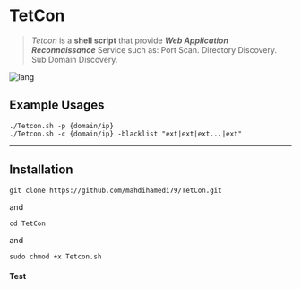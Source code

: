 # TetCon
>*Tetcon* is a **shell script** that provide ***Web Application Reconnaissance*** Service such as:
> Port Scan.
> Directory Discovery.
> Sub Domain Discovery.

![lang](https://img.shields.io/badge/Bash-Script-yellow)

## Example Usages
```
./Tetcon.sh -p {domain/ip}
./Tetcon.sh -c {domain/ip} -blacklist "ext|ext|ext...|ext"
```
---

## Installation
```
git clone https://github.com/mahdihamedi79/TetCon.git
```
and
```
cd TetCon
```
and
```
sudo chmod +x Tetcon.sh
```

#### Test
